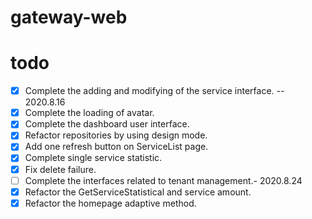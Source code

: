 # gateway-web

# todo
- [x] Complete the adding and modifying of the service interface. -- 2020.8.16
- [x] Complete the loading of avatar.
- [x] Complete the dashboard user interface.
- [x] Refactor repositories by using design mode.
- [x] Add one refresh button on ServiceList page.
- [x] Complete single service statistic.
- [x] Fix delete failure.
- [ ] Complete the interfaces related to tenant management.- 2020.8.24
- [x] Refactor the GetServiceStatistical and service amount.
- [x] Refactor the homepage adaptive method.
